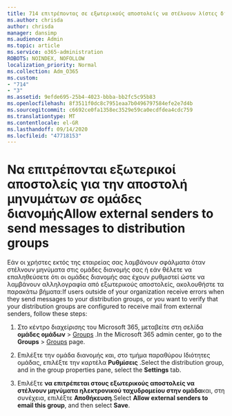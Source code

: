 ```yaml
---
title: 714 επιτρέποντας σε εξωτερικούς αποστολείς να στέλνουν λίστες διανομής ηλεκτρονικού ταχυδρομείου
ms.author: chrisda
author: chrisda
manager: dansimp
ms.audience: Admin
ms.topic: article
ms.service: o365-administration
ROBOTS: NOINDEX, NOFOLLOW
localization_priority: Normal
ms.collection: Adm_O365
ms.custom:
- "714"
- "3"
ms.assetid: 9efde695-25b4-4023-bbba-bb2fc5c95b83
ms.openlocfilehash: 8f3511f0dc8c7951eaa7b0496797584efe2e7d4b
ms.sourcegitcommit: c6692ce0fa1358ec3529e59ca0ecdfdea4cdc759
ms.translationtype: MT
ms.contentlocale: el-GR
ms.lasthandoff: 09/14/2020
ms.locfileid: "47718153"
---
```

# <a name="allow-external-senders-to-send-messages-to-distribution-groups"></a><span data-ttu-id="8b02a-102">Να επιτρέπονται εξωτερικοί αποστολείς για την αποστολή μηνυμάτων σε ομάδες διανομής</span><span class="sxs-lookup"><span data-stu-id="8b02a-102">Allow external senders to send messages to distribution groups</span></span>

<span data-ttu-id="8b02a-103">Εάν οι χρήστες εκτός της εταιρείας σας λαμβάνουν σφάλματα όταν στέλνουν μηνύματα στις ομάδες διανομής σας ή εάν θέλετε να επαληθεύσετε ότι οι ομάδες διανομής σας έχουν ρυθμιστεί ώστε να λαμβάνουν αλληλογραφία από εξωτερικούς αποστολείς, ακολουθήστε τα παρακάτω βήματα:</span><span class="sxs-lookup"><span data-stu-id="8b02a-103">If users outside of your organization receive errors when they send messages to your distribution groups, or you want to verify that your distribution groups are configured to receive mail from external senders, follow these steps:</span></span>

1. <span data-ttu-id="8b02a-104">Στο κέντρο διαχείρισης του Microsoft 365, μεταβείτε στη σελίδα **ομάδες ομάδων**  >  [Groups](https://portal.office.com/adminportal/home#/groups) .</span><span class="sxs-lookup"><span data-stu-id="8b02a-104">In the Microsoft 365 admin center, go to the **Groups** > [Groups](https://portal.office.com/adminportal/home#/groups) page.</span></span>  

2. <span data-ttu-id="8b02a-105">Επιλέξτε την ομάδα διανομής και, στο τμήμα παραθύρου Ιδιότητες ομάδας, επιλέξτε την καρτέλα **Ρυθμίσεις** .</span><span class="sxs-lookup"><span data-stu-id="8b02a-105">Select the distribution group, and in the group properties pane, select the **Settings** tab.</span></span>

3. <span data-ttu-id="8b02a-106">Επιλέξτε **να επιτρέπεται στους εξωτερικούς αποστολείς να στέλνουν μηνύματα ηλεκτρονικού ταχυδρομείου στην ομάδα**και, στη συνέχεια, επιλέξτε **Αποθήκευση**.</span><span class="sxs-lookup"><span data-stu-id="8b02a-106">Select **Allow external senders to email this group**, and then select **Save**.</span></span>
